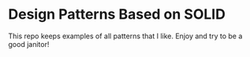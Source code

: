 # Design Patterns Based on SOLID

This repo keeps examples of all patterns that I like.
Enjoy and try to be a good janitor!